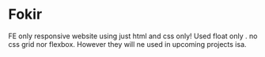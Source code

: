 # Fokir
FE only responsive website using just html and css only! Used float only . no css grid nor flexbox. However they will ne used in upcoming projects isa.
